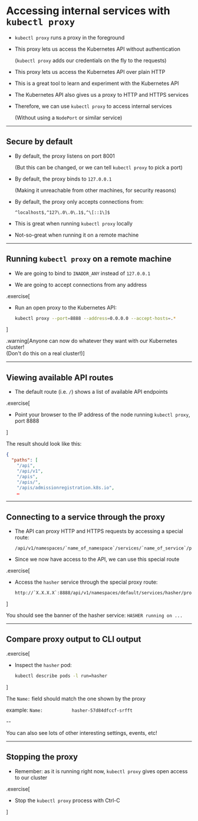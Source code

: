 # Accessing internal services with `kubectl proxy`

- `kubectl proxy` runs a proxy in the foreground

- This proxy lets us access the Kubernetes API without authentication

  (`kubectl proxy` adds our credentials on the fly to the requests)

- This proxy lets us access the Kubernetes API over plain HTTP

- This is a great tool to learn and experiment with the Kubernetes API

- The Kubernetes API also gives us a proxy to HTTP and HTTPS services

- Therefore, we can use `kubectl proxy` to access internal services

  (Without using a `NodePort` or similar service)

---

## Secure by default

- By default, the proxy listens on port 8001

  (But this can be changed, or we can tell `kubectl proxy` to pick a port)

- By default, the proxy binds to `127.0.0.1`

  (Making it unreachable from other machines, for security reasons)

- By default, the proxy only accepts connections from:

  `^localhost$,^127\.0\.0\.1$,^\[::1\]$`

- This is great when running `kubectl proxy` locally

- Not-so-great when running it on a remote machine

---

## Running `kubectl proxy` on a remote machine

- We are going to bind to `INADDR_ANY` instead of `127.0.0.1`

- We are going to accept connections from any address

.exercise[

- Run an open proxy to the Kubernetes API:
  ```bash
  kubectl proxy --port=8888 --address=0.0.0.0 --accept-hosts=.*
  ```

]

.warning[Anyone can now do whatever they want with our Kubernetes cluster!
<br/>
(Don't do this on a real cluster!)]

---

## Viewing available API routes

- The default route (i.e. `/`) shows a list of available API endpoints

.exercise[

- Point your browser to the IP address of the node running `kubectl proxy`, port 8888

]

The result should look like this:
```json
{
  "paths": [
    "/api",
    "/api/v1",
    "/apis",
    "/apis/",
    "/apis/admissionregistration.k8s.io",
    …
```

---

## Connecting to a service through the proxy

- The API can proxy HTTP and HTTPS requests by accessing a special route:
  ```
  /api/v1/namespaces/`name_of_namespace`/services/`name_of_service`/proxy
  ```

- Since we now have access to the API, we can use this special route

.exercise[

- Access the `hasher` service through the special proxy route:
  ```open
  http://`X.X.X.X`:8888/api/v1/namespaces/default/services/hasher/proxy
  ```

]

You should see the banner of the hasher service: `HASHER running on ...`

---

## Compare proxy output to CLI output

.exercise[

- Inspect the `hasher` pod:
  ```bash
  kubectl describe pods -l run=hasher
  ```

]

The `Name:` field should match the one shown by the proxy

example: `Name:           hasher-57d84dfccf-srfft`

--

You can also see lots of other interesting settings, events, etc!

---

## Stopping the proxy

- Remember: as it is running right now, `kubectl proxy` gives open access to our cluster

.exercise[

- Stop the `kubectl proxy` process with Ctrl-C

]

